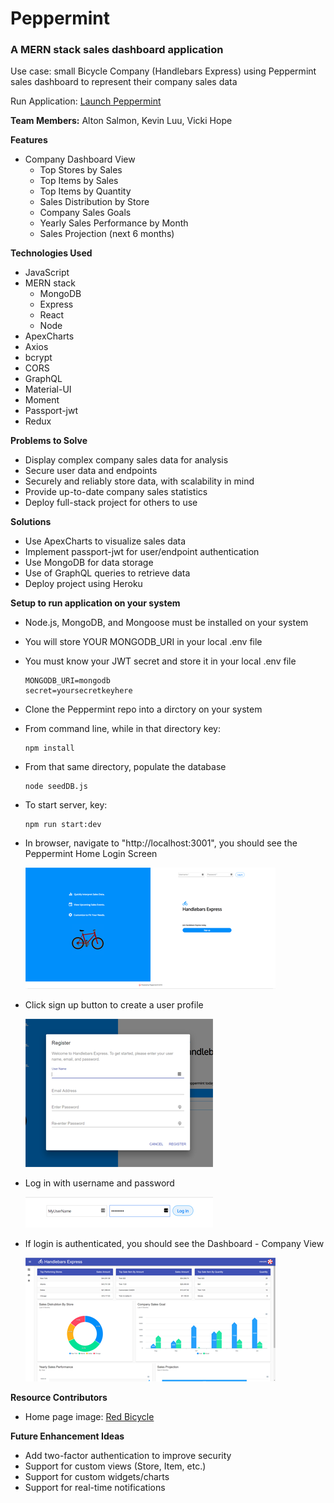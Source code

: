 # Peppermint

### A MERN stack sales dashboard application
Use case: small Bicycle Company (Handlebars Express)
 using Peppermint sales dashboard
 to represent their company sales data

Run Application: [Launch Peppermint ](https://peppermint-us.herokuapp.com/)

**Team Members:** Alton Salmon, Kevin Luu, Vicki Hope

**Features**
* Company Dashboard View
  * Top Stores by Sales
  * Top Items by Sales
  * Top Items by Quantity
  * Sales Distribution by Store
  * Company Sales Goals
  * Yearly Sales Performance by Month
  * Sales Projection (next 6 months)


**Technologies Used**
* JavaScript
* MERN stack
  * MongoDB
  * Express
  * React
  * Node
* ApexCharts
* Axios
* bcrypt
* CORS
* GraphQL
* Material-UI
* Moment
* Passport-jwt
* Redux


**Problems to Solve**
* Display complex company sales data for analysis
* Secure user data and endpoints
* Securely and reliably store data, with scalability in mind
* Provide up-to-date company sales statistics
* Deploy full-stack project for others to use

**Solutions**
* Use ApexCharts to visualize sales data
* Implement passport-jwt for user/endpoint authentication
* Use MongoDB for data storage
* Use of GraphQL queries to retrieve data
* Deploy project using Heroku

**Setup to run application on your system**
* Node.js, MongoDB, and Mongoose must be installed on your system
* You will store YOUR MONGODB_URI in your local .env file
* You must know your JWT secret and store it in your local .env file
    ```
    MONGODB_URI=mongodb
    secret=yoursecretkeyhere
    ```
* Clone the Peppermint repo into a dirctory on your system
* From command line, while in that directory key:
    ```
    npm install
    ```
* From that same directory, populate the database
    ```
    node seedDB.js
    ```
* To start server, key:
    ```
    npm run start:dev
    ```
* In browser, navigate to "http://localhost:3001", you should see the Peppermint Home Login Screen

  ![Peppermint Home](./screenshots/peppermintHome.png)

* Click sign up button to create a user profile

  ![Sign up](./screenshots/peppermintSignup.png)

* Log in with username and password

  ![Log in](./screenshots/peppermintLogin.png)

* If login is authenticated, you should see the Dashboard - Company View

  ![Dashboard](./screenshots/peppermintDash.png)


**Resource Contributors**
* Home page image: [Red Bicycle](https://pngtree.com/freepng/red-cartoon-bike_283117.html)

**Future Enhancement Ideas**
* Add two-factor authentication to improve security
* Support for custom views (Store, Item, etc.)
* Support for custom widgets/charts
* Support for real-time notifications



